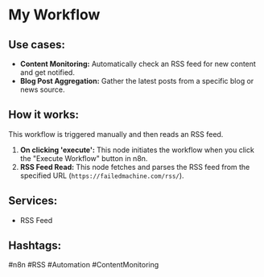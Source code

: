 # My Workflow

## Use cases:

*   **Content Monitoring:** Automatically check an RSS feed for new content and get notified.
*   **Blog Post Aggregation:** Gather the latest posts from a specific blog or news source.

## How it works:

This workflow is triggered manually and then reads an RSS feed.

1.  **On clicking 'execute':** This node initiates the workflow when you click the "Execute Workflow" button in n8n.
2.  **RSS Feed Read:** This node fetches and parses the RSS feed from the specified URL (`https://failedmachine.com/rss/`).

## Services:

*   RSS Feed

## Hashtags:

#n8n #RSS #Automation #ContentMonitoring
